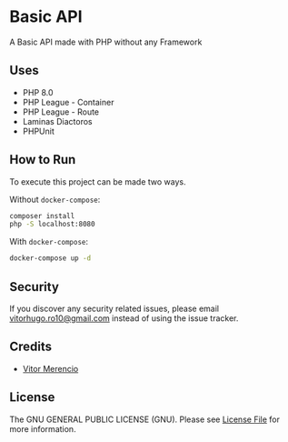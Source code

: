 # Basic API

A Basic API made with PHP without any Framework

## Uses

- PHP 8.0
- PHP League - Container
- PHP League - Route
- Laminas Diactoros
- PHPUnit

## How to Run

To execute this project can be made two ways.

Without `docker-compose`:

```bash
composer install
php -S localhost:8080
```

With `docker-compose`:

```bash
docker-compose up -d
```

## Security

If you discover any security related issues, please email vitorhugo.ro10@gmail.com instead of using the issue tracker.

## Credits

- [Vitor Merencio](https://github.com/vitorhugoro1)

## License

The GNU GENERAL PUBLIC LICENSE (GNU). Please see [License File](LICENSE.md) for more information.

